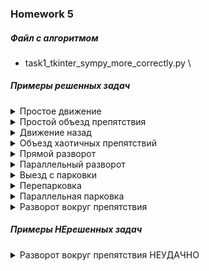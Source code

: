 
### Homework 5 ###

##### Файл с алгоритмом #####
 - task1_tkinter_sympy_more_correctly.py \

##### Примеры решенных задач #####
<details>
    <summary>Простое движение</summary>
    [Простое движение](https://raw.githubusercontent.com/Brutalfacepalm/3_robotics/main/hw_5/%D0%9F%D1%80%D0%BE%D1%81%D1%82%D0%BE%D0%B5%20%D0%B4%D0%B2%D0%B8%D0%B6%D0%B5%D0%BD%D0%B8%D0%B5.png)
</details>

<details>
    <summary>Простой объезд препятствия</summary>
    [Простой объезд препятствия](https://raw.githubusercontent.com/Brutalfacepalm/3_robotics/main/hw_5/%D0%9F%D1%80%D0%BE%D1%81%D1%82%D0%BE%D0%B8%CC%86%20%D0%BE%D0%B1%D1%8A%D0%B5%D0%B7%D0%B4%20%D0%BF%D1%80%D0%B5%D0%BF%D1%8F%D1%82%D1%81%D1%82%D0%B2%D0%B8%D1%8F.png)
</details>

<details>
    <summary>Движение назад</summary>
    [Движение назад](https://raw.githubusercontent.com/Brutalfacepalm/3_robotics/main/hw_5/%D0%94%D0%B2%D0%B8%D0%B6%D0%B5%D0%BD%D0%B8%D0%B5%20%D0%BD%D0%B0%D0%B7%D0%B0%D0%B4.png)
</details>

<details>
    <summary>Объезд хаотичных препятствий</summary>
    [Объезд хаотичных препятствий](https://raw.githubusercontent.com/Brutalfacepalm/3_robotics/main/hw_5/%D0%9E%D0%B1%D1%8A%D0%B5%D0%B7%D0%B4%20%D1%85%D0%B0%D0%BE%D1%82%D0%B8%D1%87%D0%BD%D1%8B%D1%85%20%D0%BF%D1%80%D0%B5%D0%BF%D1%8F%D1%82%D1%81%D1%82%D0%B2%D0%B8%D0%B8%CC%86.png)
</details>

<details>
    <summary>Прямой разворот</summary>
    [Прямой разворот](https://raw.githubusercontent.com/Brutalfacepalm/3_robotics/main/hw_5/%D0%9F%D1%80%D1%8F%D0%BC%D0%BE%D0%B8%CC%86%20%D1%80%D0%B0%D0%B7%D0%B2%D0%BE%D1%80%D0%BE%D1%82.png)
</details>

<details>
    <summary>Параллельный разворот</summary>
    [Параллельный разворот](https://raw.githubusercontent.com/Brutalfacepalm/3_robotics/main/hw_5/%D0%9F%D0%B0%D1%80%D0%B0%D0%BB%D0%BB%D0%B5%D0%BB%D1%8C%D0%BD%D1%8B%D0%B8%CC%86%20%D1%80%D0%B0%D0%B7%D0%B2%D0%BE%D1%80%D0%BE%D1%82.png)
</details>

<details>
    <summary>Выезд с парковки</summary>
    [Выезд с парковки](https://raw.githubusercontent.com/Brutalfacepalm/3_robotics/main/hw_5/%D0%92%D1%8B%D0%B5%D0%B7%D0%B4%20%D1%81%20%D0%BF%D0%B0%D1%80%D0%BA%D0%BE%D0%B2%D0%BA%D0%B8.png)
</details>

<details>
    <summary>Перепарковка</summary>
    [Перепарковка](https://raw.githubusercontent.com/Brutalfacepalm/3_robotics/main/hw_5/%D0%9F%D0%B5%D1%80%D0%B5%D0%BF%D0%B0%D1%80%D0%BA%D0%BE%D0%B2%D0%BA%D0%B0.png)
</details>

<details>
    <summary>Параллельная парковка</summary>
    [Параллельная парковка](https://raw.githubusercontent.com/Brutalfacepalm/3_robotics/main/hw_5/%D0%9F%D0%B0%D1%80%D0%B0%D0%BB%D0%BB%D0%B5%D0%BB%D1%8C%D0%BD%D0%B0%D1%8F%20%D0%BF%D0%B0%D1%80%D0%BA%D0%BE%D0%B2%D0%BA%D0%B0.png)
</details>

<details>
    <summary>Разворот вокруг препятствия</summary>
    [Разворот вокруг препятствия](https://raw.githubusercontent.com/Brutalfacepalm/3_robotics/main/hw_5/%D0%A0%D0%B0%D0%B7%D0%B2%D0%BE%D1%80%D0%BE%D1%82%20%D0%B2%D0%BE%D0%BA%D1%80%D1%83%D0%B3%20%D0%BF%D1%80%D0%B5%D0%BF%D1%8F%D1%82%D1%81%D1%82%D0%B2%D0%B8%D1%8F.png)
</details>

##### Примеры НЕрешенных задач #####
<details>
    <summary>Разворот вокруг препятствия НЕУДАЧНО</summary>
    [Разворот вокруг препятствия НЕУДАЧНО](https://raw.githubusercontent.com/Brutalfacepalm/3_robotics/main/hw_5/%D0%A0%D0%B0%D0%B7%D0%B2%D0%BE%D1%80%D0%BE%D1%82%20%D0%B2%D0%BE%D0%BA%D1%80%D1%83%D0%B3%20%D0%BF%D1%80%D0%B5%D0%BF%D1%8F%D1%82%D1%81%D1%82%D0%B2%D0%B8%D1%8F%20%D0%9D%D0%95%D0%A3%D0%94%D0%90%D0%A7%D0%9D%D0%9E.png)
</details>
